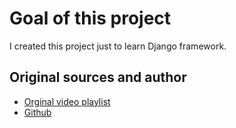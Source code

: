 # Goal of this project

I created this project just to learn Django framework.

## Original sources and author

- [Orginal video playlist](https://www.youtube.com/playlist?list=PLPSM8rIid1a0qiCpbfujex5lZoXr2SRFC)
- [Github](https://github.com/legionscript/deliver/tree/tutorial7)
